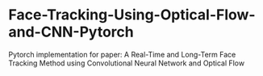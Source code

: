 # Face-Tracking-Using-Optical-Flow-and-CNN-Pytorch
Pytorch implementation for paper: A Real-Time and Long-Term Face Tracking Method using Convolutional Neural Network and Optical Flow

